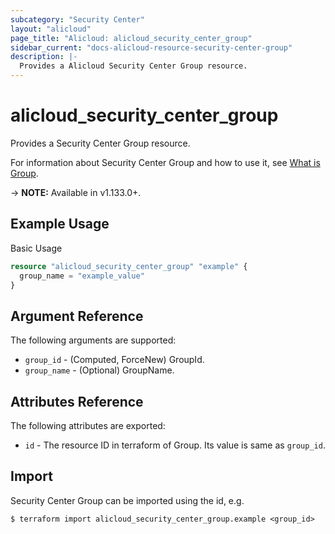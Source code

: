 ```yaml
---
subcategory: "Security Center"
layout: "alicloud"
page_title: "Alicloud: alicloud_security_center_group"
sidebar_current: "docs-alicloud-resource-security-center-group"
description: |-
  Provides a Alicloud Security Center Group resource.
---
```


# alicloud\_security\_center\_group

Provides a Security Center Group resource.

For information about Security Center Group and how to use it, see [What is Group](https://www.alibabacloud.com/help/doc-detail/129195.htm).

-> **NOTE:** Available in v1.133.0+.

## Example Usage

Basic Usage

```terraform
resource "alicloud_security_center_group" "example" {
  group_name = "example_value"
}
```

## Argument Reference

The following arguments are supported:

* `group_id` - (Computed, ForceNew) GroupId.
* `group_name` - (Optional) GroupName.

## Attributes Reference

The following attributes are exported:

* `id` - The resource ID in terraform of Group. Its value is same as `group_id`.

## Import

Security Center Group can be imported using the id, e.g.

```
$ terraform import alicloud_security_center_group.example <group_id>
```